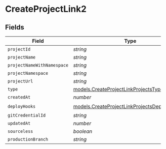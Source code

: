 # CreateProjectLink2


## Fields

| Field                                                                                              | Type                                                                                               | Required                                                                                           | Description                                                                                        |
| -------------------------------------------------------------------------------------------------- | -------------------------------------------------------------------------------------------------- | -------------------------------------------------------------------------------------------------- | -------------------------------------------------------------------------------------------------- |
| `projectId`                                                                                        | *string*                                                                                           | :heavy_minus_sign:                                                                                 | N/A                                                                                                |
| `projectName`                                                                                      | *string*                                                                                           | :heavy_minus_sign:                                                                                 | N/A                                                                                                |
| `projectNameWithNamespace`                                                                         | *string*                                                                                           | :heavy_minus_sign:                                                                                 | N/A                                                                                                |
| `projectNamespace`                                                                                 | *string*                                                                                           | :heavy_minus_sign:                                                                                 | N/A                                                                                                |
| `projectUrl`                                                                                       | *string*                                                                                           | :heavy_minus_sign:                                                                                 | N/A                                                                                                |
| `type`                                                                                             | [models.CreateProjectLinkProjectsType](../models/createprojectlinkprojectstype.md)                 | :heavy_minus_sign:                                                                                 | N/A                                                                                                |
| `createdAt`                                                                                        | *number*                                                                                           | :heavy_minus_sign:                                                                                 | N/A                                                                                                |
| `deployHooks`                                                                                      | [models.CreateProjectLinkProjectsDeployHooks](../models/createprojectlinkprojectsdeployhooks.md)[] | :heavy_check_mark:                                                                                 | N/A                                                                                                |
| `gitCredentialId`                                                                                  | *string*                                                                                           | :heavy_minus_sign:                                                                                 | N/A                                                                                                |
| `updatedAt`                                                                                        | *number*                                                                                           | :heavy_minus_sign:                                                                                 | N/A                                                                                                |
| `sourceless`                                                                                       | *boolean*                                                                                          | :heavy_minus_sign:                                                                                 | N/A                                                                                                |
| `productionBranch`                                                                                 | *string*                                                                                           | :heavy_minus_sign:                                                                                 | N/A                                                                                                |